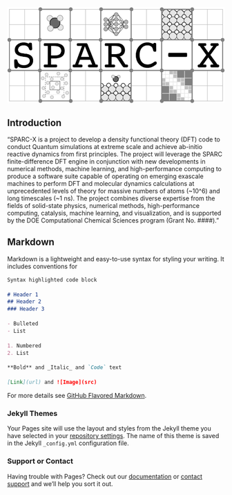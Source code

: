 ![Logo](./SPARC_logo_banner.png)

## Introduction

“SPARC-X is a project to develop a density functional theory (DFT) code to conduct Quantum simulations at extreme scale and achieve ab-initio reactive dynamics from first principles. The project will leverage the SPARC finite-difference DFT engine in conjunction with new developments in numerical methods, machine learning, and high-performance computing to produce a software suite capable of operating on emerging exascale machines to perform DFT and molecular dynamics calculations at unprecedented levels of theory for massive numbers of atoms (~10^6) and long timescales (~1 ns). The project combines diverse expertise from the fields of solid-state physics, numerical methods, high-performance computing, catalysis, machine learning, and visualization, and is supported by the DOE Computational Chemical Sciences program (Grant No. ####).”


## Markdown

Markdown is a lightweight and easy-to-use syntax for styling your writing. It includes conventions for

```markdown
Syntax highlighted code block

# Header 1
## Header 2
### Header 3

- Bulleted
- List

1. Numbered
2. List

**Bold** and _Italic_ and `Code` text

[Link](url) and ![Image](src)
```

For more details see [GitHub Flavored Markdown](https://guides.github.com/features/mastering-markdown/).

### Jekyll Themes

Your Pages site will use the layout and styles from the Jekyll theme you have selected in your [repository settings](https://github.com/ray38/webpage_test/settings). The name of this theme is saved in the Jekyll `_config.yml` configuration file.

### Support or Contact

Having trouble with Pages? Check out our [documentation](https://help.github.com/categories/github-pages-basics/) or [contact support](https://github.com/contact) and we’ll help you sort it out.
